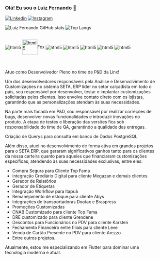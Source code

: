 ### Olá! Eu sou o Luiz Fernando 👋

[![Linkedin](https://img.shields.io/badge/LinkedIn-0077B5?style=for-the-badge&logo=linkedin&logoColor=white)](https://www.linkedin.com/in/luizfernando19992019/)
[![Instagram](https://img.shields.io/badge/Instagram-E4405F?style=for-the-badge&logo=instagram&logoColor=white)](https://www.instagram.com/luizfernando_rds/)

![Luiz Fernando GitHub stats](https://github-readme-stats.vercel.app/api?username=LuizFernandords&show_icons=true&theme=dracula)
![Top Langs](https://github-readme-stats.vercel.app/api/top-langs/?username=anuraghazra&hide_progress=true)

<div style="display: inline_block"><br/>
  <img align="center" alt="html5" src="https://img.shields.io/badge/PostgreSQL-316192?style=for-the-badge&logo=postgresql&logoColor=white"/>
  <img align="center" alt="html5" src="https://dbdb.io/media/logos/visualfoxpro.png" width="50" height="50"/>Fox
  <img align="center" alt="html5" src="https://img.shields.io/badge/Flutter-02569B?style=for-the-badge&logo=flutter&logoColor=white"/>
   <img align="center" alt="html5" src="https://img.shields.io/badge/Dart-0175C2?style=for-the-badge&logo=dart&logoColor=white"/>
  <img align="center" alt="html5" src="https://img.shields.io/badge/MySQL-00000F?style=for-the-badge&logo=mysql&logoColor=white"/>
  <img align="center" alt="html5" src="https://img.shields.io/badge/GIT-E44C30?style=for-the-badge&logo=git&logoColor=white"/>
  <img align="center" alt="html5" src="https://img.shields.io/badge/Delphi_RAD_Studio-B22222?style=for-the-badge&logo=delphi&logoColor=white"/>
</div><br/><br/>



Atuo como Desenvolvedor Pleno no time de P&D da Linx!

Um dos desenvolvedores responsáveis pela Análise e Desenvolvimento de Customizações no sistema SETA, ERP líder no setor calçadista em todo o país, sou responsável por desenvolver, testar e implantar customizações solicitadas pelos clientes. Isso envolve contato direto com os lojistas, garantindo que as personalizações atendam às suas necessidades. 

Na parte mais focada em P&D, sou responsável por realizar correções de bugs, desenvolver novas funcionalidades e introduzir inovações no produto. A etapa de testes e liberação das versões fica sob responsabilidade do time de QA, garantindo a qualidade das entregas.

Criação de Querys para consulta em banco de Dados PostgreSQL

Além disso, atuei no desenvolvimento de forma ativa em grandes projetos para o SETA ERP, que geraram significativos ganhos tanto para os clientes da nossa carteira quanto para aqueles que financiaram customizações específicas, atendendo às suas necessidades exclusivas, entre eles:

- Compra Segura para Cliente Top Fama
- Integração Crediário Digital para cliente Megazan e demais clientes
- Gerador de Relatórios
- Gerador de Etiquetas
- Integração Workflow para Itapuã
- Remanejamento de estoque para cliente Abys
- Integrações de transportadoras Dootax e Braspress
- Promoções Customizadas
- CNAB Customizado para cliente Top Fama
- DRE customizado para cliente Grendene
- Descontos para Funcionários no PDV para cliente Karsten
- Fechamento Financeiro entre filiais para cliente Leve
- Venda de Cartão Presente no PDV para cliente Arezzo
- Entre outros projetos..

Atualmente, estou me especializando em Flutter para dominar uma tecnologia moderna e atual.
